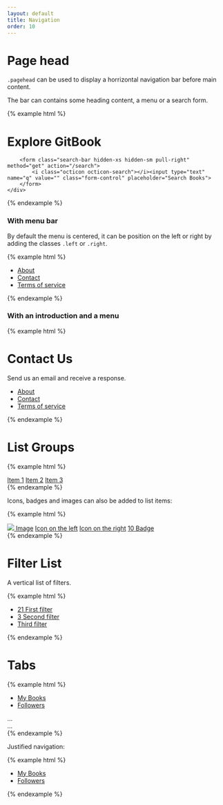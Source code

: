 ```yaml
---
layout: default
title: Navigation
order: 10
---
```


# Page head

`.pagehead` can be used to display a horrizontal navigation bar before main content.

The bar can contains some heading content, a menu or a search form.

{% example html %}
<div class="pagehead">
    <div class="container">
        <h1>Explore GitBook</h1>

        <form class="search-bar hidden-xs hidden-sm pull-right" method="get" action="/search">
            <i class="octicon octicon-search"></i><input type="text" name="q" value="" class="form-control" placeholder="Search Books">
        </form>
    </div>
</div>
{% endexample %}

### With menu bar

By default the menu is centered, it can be position on the left or right by adding the classes `.left` or `.right`.

{% example html %}
<div class="pagehead">
    <div class="container">
        <ul class="menu left">
            <li>
                <a href="#about">
                    About
                </a>
            </li>
            <li class="active">
                <a href="#contact">
                    Contact
                </a>
            </li>
            <li>
                <a href="#terms">
                    Terms of service
                </a>
            </li>
        </ul>
    </div>
</div>
{% endexample %}


### With an introduction and a menu

{% example html %}
<div class="pagehead">
    <div class="pagehead-intro">
      <div class="container">
        <h1>Contact Us</h1>
        <p class="lead">Send us an email and receive a response.</p>
      </div>
    </div>
    <div class="container">
        <ul class="menu left">
            <li>
                <a href="#about">
                    About
                </a>
            </li>
            <li class="active">
                <a href="#contact">
                    Contact
                </a>
            </li>
            <li>
                <a href="#terms">
                    Terms of service
                </a>
            </li>
        </ul>
    </div>
</div>
{% endexample %}

# List Groups

{% example html %}
<div class="list-group">
    <a href="#" class="list-group-item">Item 1</a>
    <a href="#" class="list-group-item active">Item 2</a>
    <a href="#" class="list-group-item">Item 3</a>
</div>
{% endexample %}

Icons, badges and images can also be added to list items:

{% example html %}
<div class="list-group">
    <a href="#" class="list-group-item"><img class="list-image" src="https://avatars2.githubusercontent.com/u/845425?v=3&s=460" /> Image</a>
    <a href="#" class="list-group-item active"><i class="octicon octicon-book"></i> Icon on the left</a>
    <a href="#" class="list-group-item"><i class="octicon octicon-book pull-right"></i> Icon on the right</a>
    <a href="#" class="list-group-item"><span class="badge">10</span> Badge</a>
</div>
{% endexample %}

# Filter List

A vertical list of filters.

{% example html %}
<ul class="filter-list">
  <li>
    <a href="#" class="filter-item selected">
      <span class="count">21</span>
      First filter
    </a>
  </li>
  <li>
    <a href="#" class="filter-item">
      <span class="count">3</span>
      Second filter
    </a>
  </li>
  <li>
    <a href="#" class="filter-item">
      Third filter
    </a>
  </li>
</ul>
{% endexample %}

# Tabs

{% example html %}
<div class="tabs">
    <ul class="tabs-nav">
        <li>
            <a href="#github" data-toggle="tab">My Books</a>
        </li>
        <li class="active">
            <a href="#followers" data-toggle="tab">Followers</a>
        </li>
    </ul>
    <div class="tabs-content">
        <div class="tab-pane" id="books">...</div>
        <div class="tab-pane active" id="followers">...</div>
    </div>
</div>
{% endexample %}

Justified navigation:

{% example html %}
<div class="tabs">
    <ul class="tabs-nav justified">
        <li>
            <a href="#github" data-toggle="tab">My Books</a>
        </li>
        <li class="active">
            <a href="#followers" data-toggle="tab">Followers</a>
        </li>
    </ul>
</div>
{% endexample %}

